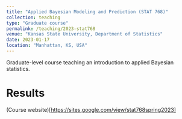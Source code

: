 ```yaml
---
title: "Applied Bayesian Modeling and Prediction (STAT 768)"
collection: teaching
type: "Graduate course"
permalink: /teaching/2023-stat768
venue: "Kansas State University, Department of Statistics"
date: 2023-01-17
location: "Manhattan, KS, USA"
---
```


Graduate-level course teaching an introduction to applied Bayesian statistics.

Results
======


(Course website)[https://sites.google.com/view/stat768spring2023]
